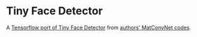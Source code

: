 # Tiny Face Detector
A [Tensorflow port of Tiny Face Detector](https://github.com/cydonia999/Tiny_Faces_in_Tensorflow) from [authors' MatConvNet codes](https://github.com/peiyunh/tiny). 
